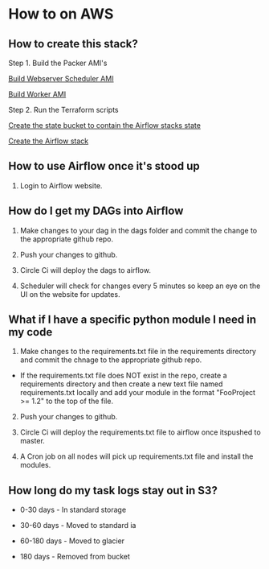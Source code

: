 # How to on AWS

## How to create this stack?

Step 1. Build the Packer AMI's

[Build Webserver Scheduler AMI](/packer/airflow_websched_python3/README.md)

[Build Worker AMI](/packer/airflow_worker_python3/README.md)

Step 2. Run the Terraform scripts

[Create the state bucket to contain the Airflow stacks state](/terraform/tf_s3_state/README.md)

[Create the Airflow stack](/terraform/tf_new_net_rds_ec_ec2_110/README.md)

## How to use Airflow once it's stood up

1. Login to Airflow website.

## How do I get my DAGs into Airflow

1. Make changes to your dag in the dags folder and commit the change to the appropriate github repo.

2. Push your changes to github.

3. Circle Ci will deploy the dags to airflow.

4. Scheduler will check for changes every 5 minutes so keep an eye on the UI on the website for updates.

## What if I have a specific python module I need in my code

1. Make changes to the requirements.txt file in the requirements directory and commit the chnage to the appropriate github repo.

- If the requirements.txt file does NOT exist in the repo, create a requirements directory and then create a new text file named requirements.txt locally and add your module in the format "FooProject >= 1.2" to the top of the file.

2. Push your changes to github.

3. Circle Ci will deploy the requirements.txt file to airflow once itspushed to master.

4. A Cron job on all nodes will pick up requirements.txt file and install the modules.

## How long do my task logs stay out in S3?

- 0-30 days - In standard storage

- 30-60 days - Moved to standard ia

- 60-180 days - Moved to glacier

- 180 days - Removed from bucket
